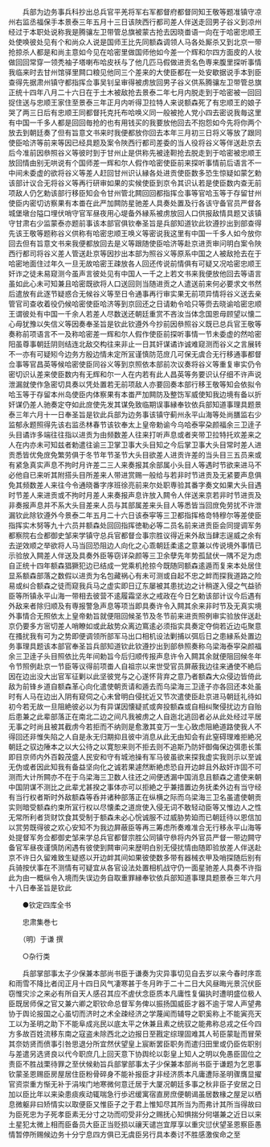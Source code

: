 <!-- { "loadSidebar": true } -->
　　兵部为边务事兵科抄出总兵官平羌将军右军都督府都督同知王敬等题准镇守凉州右监丞福保手本景泰三年五月十三日该陜西行都司差人伴送走回男子谷义到凉州经过于本职处说称我是腾骧左卫带管总旗被蒙古抢去因晓畨语一向在于哈密忠顺王处使唤彼处见有个和尚众人说是国师王比先同额森调领人马各处厮杀又到北京一带抢掠杀人都是和尚主意如今见在哈密里做国师他如今差一个辉和尔四方面皮的人妆做回回常穿一领秃袖子塔喇布哈皮袄与了他几匹马假做进贡名色専来腹里探听事情我临来时去甘州馆驿里闗口粮见他同三个差来的大使臣都在一处安歇据说手本到臣查得先据肃州镇守都指挥佥事吴钊呈审得被虏放回男子谷义供系腾骧左卫带管总旗正统十四年八月二十六日在于土木被敌抢去景泰二年七月内脱走到于哈密被一回回捉住送与忠顺王家住至景泰三年正月内听得卫拉特人来说额森死了有忠顺王的娘子哭了两三日后有忠顺王同都督托克托布哈唤义同一般被抢人党小四去密说我毎这里有中国一千多人都是回回毎抢的也有用钱买的我要放他回去不抱怨如今先将你两个放去到朝廷奏了但有旨意文书来时我便都放你回去本年三月初三日将义等放了跟同使臣哈济等前来等因已经具题及案令陜西行都司差委的当人役将谷义等伴送赴京去后今准前因叅照谷义等彼时到于甘州止是供称先被逹靼抢去脱走到于哈密被忠顺王放回情由别无哄说有个国师差一辉和尔人假作哈密使臣前来探听事情前后语言不一中间未委虚的欲将谷义等差人赶回甘州识认縁各处进贡使臣数多恐生惊疑如蒙乞勅该部计议合无将谷义等再行研审如果的实候使臣到京令其识认若是使臣数内查无前项敌人仍乞勅该部行移臣知会令甘州管北闗回回都指挥佥事等官哈玉等于存留甘州使臣内密切访察果有本畨在此严加闗防星驰差人具奏处置及行各该守备官员严督各城堡墩台隘口埋伏哨守官军昼夜用心堤备外縁系被虏放回人口供报敌情具题又该镇守甘肃右少监蒙泰亦题前事该本部官俱钦奉圣旨是兵部知道钦此钦遵抄出到部查得先该王敬等题称谷义供称有哈密忠顺王唤义等密说我这里有中国一千多人如今放你回去但有旨意文书来我便都放回去是义等跟随使臣哈济等赴京进贡审问明白案令陜西行都司将谷义差人管送赴京等因抄出本部为照谷义等原系中国之人被敌抢去在于哈密地面住过年久一旦无故哈密王疎放各人回还传说前情俱有可疑又况哈密忠顺王奸诈之徒未易窥测今虽声言彼处见有中国人一千之上若文书来我便放他回去等语言虽如此心未可知兼且哈密既欲将人口送回则当随进贡之人遣送前来何必要求文书然后遣放有此逐节疑惑合无候谷义等至日令通事再行审实果无前项异情将谷义送去亲管官司查收着役仍候哈密使臣哈济等到京回还之日请勅令哈只等赍去晓谕哈密忠顺王谓彼处有中国一千余人若差人尽数送还朝廷重赏不吝汝当体念国恩毋顾望以懐二心毋犹豫以失信义等因奏奉圣旨是钦此钦遵外今抄前因叅照谷义既已总兵官王敬等奏称前项语言不一及称哈密差一辉和尔人假作使臣前探听事情一节未委虚的然哈密阳虽尊事朝廷阴则结连北敌交构往来非止一日其奸谋谲诈诚难窥测而谷义之言展转不一亦有可疑矧今边务方殷边情未定所冝谨慎防范庻几可保无虞合无行移通事都督佥事等官昌英等候哈密使臣同谷义等到京照依本部前次议奏将谷义等重复审实仍令密切识认差来使臣数内有无辉和尔一人在内若有此人昌英等务要识认仔细不许声说泄漏就使作急密切具奏以凭处置若无前项敌人亦要回奏本部行移王敬等知会依拟令哈玉等于存留本州岛使臣内体察果有本畨严加闗防及整饬军威使知我边境有备以折奸谋仍差人驰奏定夺如此庻使先发其谋免致临期误事縁奉钦依兵部知道事理具题景泰三年六月十一日奉圣旨是钦此兵部为边务事该镇守蓟州永平山海等处尚膳监右少监郁永题照得先该右监丞林春节该钦奉太上皇帝勅谕今乌哈泰寜朶颜福余三卫逹子头目谲诈多端往往指以进贡为由频数差人往来打听声息或者夹带卫拉特托欢差来之人在内亦未可知兹者勅遣往谕三卫掌卫事大头目知之今后掌卫事大头目常时差人进贡悉皆优免庻免繁劳俱于冬节年节圣节大头目欲差人进贡许差的当头目三五员来或有紧急真实声息不拘时月许差二三人来奏报其余部属小头目人等遇时节欲来进马不必他自已来听其附搭头目所差来人带进赏赐一般给与若非时节进贡及无紧要声息俱免其频数差人来往今令通晓番字序班徐亮前来尔处职専验其番字奏文如果大头目遇时节差人来进贡或不拘时月差人来奏报声息许放入闗令人伴送来京若非时节进贡及非奏报声息并不系大头目差来人员与其部属差来头目人等悉皆当回庻免劳扰不许泄漏钦此除钦遵外今景泰二年五月二十六日该泰寜等三卫都指挥格竒特穆尔等差使臣指挥实木努等九十六员并额森处回回指挥徳勒必等二员名前来进贡臣会同提调军务都察院右佥都御史邹来学镇守总兵官都督佥事宗胜议得近来外敌当肆志逞威之余有去逆效顺之举欲将人马当回恐阻边人向化之心乖朝廷柔逺之意兼以传说境外事情已示验放入闗差人伴送及具奏外臣等窃详朶颜等三卫余孽先年势孤鼠伏一隅不足为虑自正统十四年额森猖獗犯边已结成一党乘机抢掠今既随同额森逺遁而复来本处居住显系额森部落之数假以进贡为名包藏祸心有未可测或自起不忠之衅而探我道路之险易或纠合额森之徒而窥我兵马之虚实即日辽东屡被其患扰边之计稍遂入侵之气益骄臣等所镇永平山海一带相去彼营不逺履霜坚氷之戒政在今日乞勅该部计议今后遇有外敌来者除归顺及有専报警急声息等项当即具奏许令入闗其余来非时节及无真实境外事情合无照依太上皇帝勅旨就便阻回候圣节及冬节前来进贡照例审实验放伴送赴京仍要多方宻切差人哨瞭如或此敌势众离边窵逺必须指实具奏定夺倘若近边屯聚意在搔扰我有可为之势即便调领所部军马出口相机设法剿捕以弭后日之患縁系处置边务事理具题该本部官奉圣旨兵部知道钦此钦遵抄出到部叅照奏称乌梁海泰寜朶颜福余三卫逹子头目照依比先年间勅旨今后归顺传报声息许令入闗其余就便阻回候冬年令节照例赴京一节臣等议得前项畨人自祖宗以来世受官员屏蔽我边往来通使不絶后因在边出没大出官军征剿以此坚彼党与之心遂怀背弃之意乃者额森大众侵边皆倚此敌为前锋乡道自额森革心向化遣使朝贡请和遁去而乌梁海三卫逹子亦各回还本处虽时有人马在边出入阴有窥伺之心未曾明白侵扰近又节次遣使臣赴京进马朝廷礼待如初今若无故一旦阻絶彼必以为有异谋因懐疑贰或奔投额森或自相纠聚侵扰边方自贻后患兼之此辈部落正在南北二边之间凡我被虏之人自迤北逃回者必从此处经过平居无事之时尚且被其截虏今若拒而不纳则是愈激其变万一生心致虑阻絶道路使我人不得回还非惟失陷之人自是永无归期抑且彼中消息从此无由知会有此窒碍理难拒絶况朝廷之驭边陲本之以大公待之以寛恕来则不拒去则不追斯乃防奸御侮保边弭患长策即目京师内外百糓茂盛人民安和守有城池操有军马彼虽欲来探我虚实我则示以至诚无伪或者因此知我有备益坚向化之诚若果遽然断絶虑恐自开边衅且外敌奸诈固不可测而大计所闗亦不在于乌梁海三卫数人往还之间便透漏中国消息且额森之遣使来朝中国阴谋不测比之此辈尤甚揆之事体亦可以拒絶之乎兼措置边务抚柔外边有当守经有当行权者斯时外敌额森等呑并诸种部落正在纵横之际而乌梁海三卫名虽遣使朝贡实则暗受额森约束所冝行权以尽懐柔之道庻使入侵无词不敢轻动臣等又惟边人之性无常所利者货财饮食其受制于额森未必心恱诚服不过威胁势廹而已朝廷待以恩信加以赏劳既得彼之欢心安知不为我边屛蔽臣等再三筹虑所奏难准合无行移永平山海等处提督军务佥都御史邹来学总兵官都督宗胜公同镇守叅将内外官员严督一带边闗守备官军昼夜谨慎防闲遇有彼使到闗审问来歴明白别无侵扰情由随即验放差人伴送赴京不许日久留难致生疑惑以开边衅其间如果彼使数多带有器械衣甲及哨探随后别有兵骑按伏事在不测情有可疑宜从各官设法处置相机战守仍一面星驰差人具奏不许指此为由一概纵令入境而失误边务自取重罪縁奉钦依兵部知道事理具题景泰三年六月十八日奉圣旨是钦此

　　●钦定四库全书

　　忠肃集巻七

　　（明）于谦 撰

　　○杂行类

　　兵部掌部事太子少保兼本部尚书臣于谦奏为灾异事切见自去岁以来今春时序乖和雨雪不降比者闰正月十四日风气凄寒甚于冬月昨于二十二日大风昼晦光景沉伏臣窃惟灾沴之来必有所自天人感召其应不虗伏念臣质本凡庸性复偏执时遭明盛位极人臣既居师保之官又兼六卿之职钦命总督军务俾以振扬国威臣才器不逾于常人声望弗协于舆论报国之心虽切而济时之术全疎经济之学蔑闻而辅导之职奚称上不能寅亮天工以为圣明之助下不能阜成兆民以底太平之休兼且素之统驭之能弗称总戎之任今四方多故百姓流移东南之寇盗未除西北之边报日至戡定综理固难其人茍臣蒙耻而冒荣其奈妨贤而偾事引咎思退分所宜然伏望皇上宸断罢臣职务而遣归田里或仍臣佐职别与差遣另选贤良以代今职庶几上回天意下协舆纶以彰皇上知人之明以免愚臣固位之责臣不胜战栗待罪之至伏候勑旨兵部掌部事太子少保兼本部尚书臣于谦题为乞恩事钦蒙圣恩赐臣房屋居住臣粉骨碎身不能补报臣才非经济质本凡庸遭际圣明骤膺显擢官资崇重方惭无补于涓埃门地寒微何意迁居于大厦况朝廷多事之秋非臣子安居之日加以臣比年以来染患痰疾动辄喘急行歩迟缓寓宿直房庶便朝谒虽居数椽之屋足以栖息微躯非曰矫情实以取便臣又惟臣子之于君上惟知尽其所当为而弗计其所当得故曰为臣死忠为子死孝臣素无分寸之功而叨受非分之赐抚心知惧揣分何堪兼之近日以来土星犯太微上相而臣备员大臣正当贬损以禳天谴岂宜厚享以重灾愆伏望圣恩察臣愚情暂停所赐候边务十分宁息四方俱已无虞臣另行具本奏讨不胜感激俟命之至

